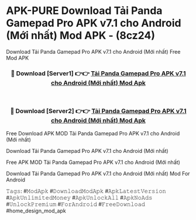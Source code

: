 # APK-PURE Download Tải Panda Gamepad Pro APK v7.1 cho Android (Mới nhất) Mod APK - (8cz24)
Download Tải Panda Gamepad Pro APK v7.1 cho Android (Mới nhất) Free Mod APK

<div align="center">
<h3>🔴 Download [Server1] 👉👉 <a href="https://apk-comot.site?title=Tải_Panda_Gamepad_Pro_APK_v7.1_cho_Android_(Mới_nhất)">Tải Panda Gamepad Pro APK v7.1 cho Android (Mới nhất) Mod Apk</a></h3><br>

<h3>🔴 Download [Server2] 👉👉 <a href="https://apk-comot.site?title=Tải_Panda_Gamepad_Pro_APK_v7.1_cho_Android_(Mới_nhất)">Tải Panda Gamepad Pro APK v7.1 cho Android (Mới nhất) Mod Apk</a></h3>
</div>


Free Download APK MOD Tải Panda Gamepad Pro APK v7.1 cho Android (Mới nhất)

Download Tải Panda Gamepad Pro APK v7.1 cho Android (Mới nhất) 

Free APK MOD Tải Panda Gamepad Pro APK v7.1 cho Android (Mới nhất) 

Download Tải Panda Gamepad Pro APK v7.1 cho Android (Mới nhất) Mod For Android

𝚃𝚊𝚐𝚜: #𝙼𝚘𝚍𝙰𝚙𝚔 #𝙳𝚘𝚠𝚗𝚕𝚘𝚊𝚍𝙼𝚘𝚍𝙰𝚙𝚔 #𝙰𝚙𝚔𝙻𝚊𝚝𝚎𝚜𝚝𝚅𝚎𝚛𝚜𝚒𝚘𝚗 #𝙰𝚙𝚔𝚄𝚗𝚕𝚒𝚖𝚒𝚝𝚎𝚍𝙼𝚘𝚗𝚎𝚢 #𝙰𝚙𝚔𝚄𝚗𝚕𝚘𝚌𝚔𝙰𝚕𝚕 #𝙰𝚙𝚔𝙽𝚘𝙰𝚍𝚜 #𝚄𝚗𝚕𝚘𝚌𝚔𝙿𝚛𝚎𝚖𝚒𝚞𝚖 #𝙵𝚘𝚛𝙰𝚗𝚍𝚛𝚘𝚒𝚍 #𝙵𝚛𝚎𝚎𝙳𝚘𝚠𝚗𝚕𝚘𝚊𝚍 #home_design_mod_apk